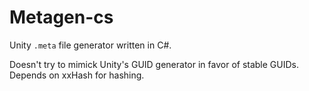 # Metagen-cs

Unity `.meta` file generator written in C#.

Doesn't try to mimick Unity's GUID generator in favor of stable GUIDs.
Depends on xxHash for hashing.
